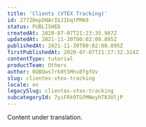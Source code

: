 ```yaml
---
title: 'Clients (VTEX Tracking)'
id: 277Z0epDNArIGJIbqtPMA9
status: PUBLISHED
createdAt: 2020-07-07T21:23:35.987Z
updatedAt: 2021-11-30T00:02:00.895Z
publishedAt: 2021-11-30T00:02:00.895Z
firstPublishedAt: 2020-07-07T21:27:32.314Z
contentType: tutorial
productTeam: Others
author: 0QBQws7rk0t5Mnu8fgfUv
slug: clientes-vtex-tracking
locale: en
legacySlug: clientes-vtex-tracking
subcategoryId: 7yiFRk9TGfMNeyhT83UljP
---
```


<div class="alert alert-warning" role="alert">Content under translation.</div>
